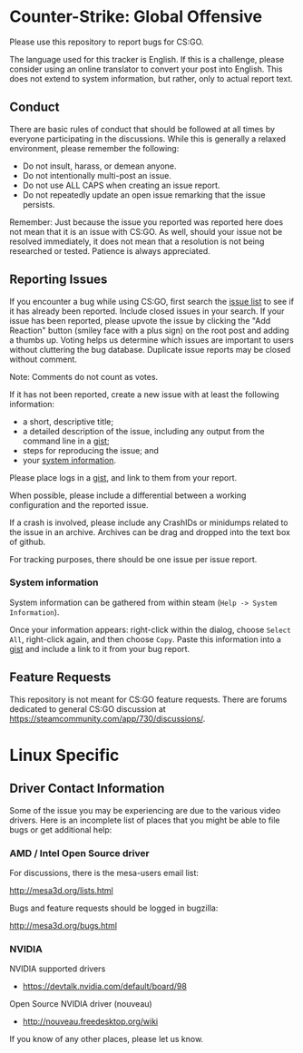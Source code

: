 Counter-Strike: Global Offensive
==============

Please use this repository to report bugs for CS:GO.

The language used for this tracker is English.  If this is a challenge, please consider using an online translator to convert your post into English.  This does not extend to system information, but rather, only to actual report text.

Conduct
-------

There are basic rules of conduct that should be followed at all times by everyone participating in the discussions.  While this is generally a relaxed environment, please remember the following:

- Do not insult, harass, or demean anyone.
- Do not intentionally multi-post an issue.
- Do not use ALL CAPS when creating an issue report.
- Do not repeatedly update an open issue remarking that the issue persists.

Remember: Just because the issue you reported was reported here does not mean that it is an issue with CS:GO.  As well, should your issue not be resolved immediately, it does not mean that a resolution is not being researched or tested.  Patience is always appreciated.

Reporting Issues
----------------

If you encounter a bug while using CS:GO, first search the [issue list](https://github.com/ValveSoftware/csgo-osx-linux/issues?q=is%3Aissue) to see if it has already been reported. Include closed issues in your search. If your issue has been reported, please upvote the issue by clicking the "Add Reaction" button (smiley face with a plus sign) on the root post and adding a thumbs up. Voting helps us determine which issues are important to users without cluttering the bug database. Duplicate issue reports may be closed without comment.

Note: Comments do not count as votes.

If it has not been reported, create a new issue with at least the following information:
- a short, descriptive title;
- a detailed description of the issue, including any output from the command line in a [gist](https://gist.github.com);
- steps for reproducing the issue; and
- your [system information](#system-information).

Please place logs in a [gist](https://gist.github.com), and link to them from your report.

When possible, please include a differential between a working configuration and the reported issue.

If a crash is involved, please include any CrashIDs or minidumps related to the issue in an archive. Archives can be drag and dropped into the text box of github.

For tracking purposes, there should be one issue per issue report.

### System information

System information can be gathered from within steam (`Help -> System Information`).

Once your information appears: right-click within the dialog, choose `Select All`, right-click again, and then choose `Copy`.
Paste this information into a [gist](https://gist.github.com/) and include a link to it from your bug report.

Feature Requests
-------------------

This repository is not meant for CS:GO feature requests. There are forums dedicated to general CS:GO discussion at https://steamcommunity.com/app/730/discussions/.

Linux Specific
==============

Driver Contact Information
--------------------------

Some of the issue you may be experiencing are due to the various video drivers.  Here is an incomplete list of places that you might be able to file bugs or get additional help:

### AMD / Intel Open Source driver

For discussions, there is the mesa-users email list:

http://mesa3d.org/lists.html

Bugs and feature requests should be logged in bugzilla:

http://mesa3d.org/bugs.html

### NVIDIA

NVIDIA supported drivers
- https://devtalk.nvidia.com/default/board/98

Open Source NVIDIA driver (nouveau)
- http://nouveau.freedesktop.org/wiki

If you know of any other places, please let us know.
